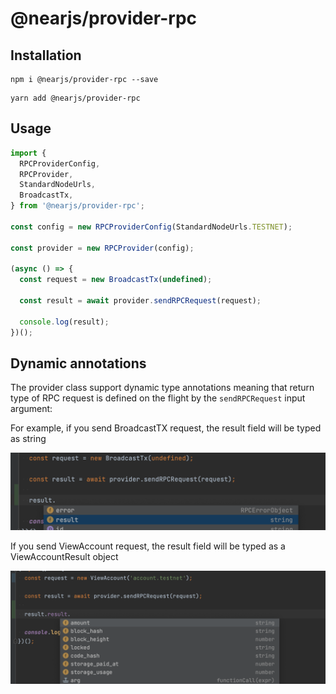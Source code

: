 # @nearjs/provider-rpc

## Installation

```shell
npm i @nearjs/provider-rpc --save
```

```shell
yarn add @nearjs/provider-rpc
```

## Usage

```typescript
import {
  RPCProviderConfig,
  RPCProvider,
  StandardNodeUrls,
  BroadcastTx,
} from '@nearjs/provider-rpc';

const config = new RPCProviderConfig(StandardNodeUrls.TESTNET);

const provider = new RPCProvider(config);

(async () => {
  const request = new BroadcastTx(undefined);

  const result = await provider.sendRPCRequest(request);

  console.log(result);
})();
```

## Dynamic annotations

The provider class support dynamic type annotations meaning that return type of RPC request is defined on the flight by the `sendRPCRequest` input argument:

For example, if you send BroadcastTX request, the result field will be typed as string

![Showcase of BroadcastTX result](../resources/broadcast-tx-annotation.png)

If you send ViewAccount request, the result field will be typed as a ViewAccountResult object

![Showcase of ViewAccount result](../resources/viewaccount-annotation.png)



